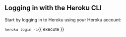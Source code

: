 ## Logging in with the Heroku CLI

Start by logging in to Heroku using your Heroku account:

`heroku login -i`{{ execute }}
